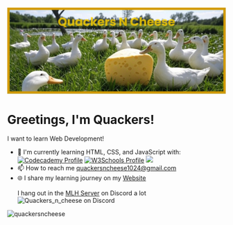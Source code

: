 [![Masterhead](./images/QuackersNCheeseBanner.jpg)]()
# Greetings, I'm Quackers! 
I want to learn Web Development!<br>
- 🔭 I'm currently learning HTML, CSS, and JavaScript with: <br>
[![Codecademy Profile](https://img.shields.io/badge/Codecademy-Profile-blue)](https://www.codecademy.com/profiles/Quackers_n_Cheese)
[![W3Schools Profile](https://img.shields.io/badge/W3schools-Profile-darkgreen)](https://www.w3profile.com/QuackersNCheese)
[<img src="https://www.codewars.com/users/QuackersNCheese/badges/micro">](https://www.codewars.com/users/QuackersNCheese)
- 📫 How to reach me [quackersncheese1024@gmail.com](mailto:quackersncheese1024@gmail.com)
- 🌐 I share my learning journey on my [Website](https://quackersncheese.github.io/QuackersNCheese/)<br><br>
I hang out in the [MLH Server](https://discord.gg/mlh) on Discord a lot<br>
<img src="https://discord.c99.nl/widget/theme-3/1315926330205929508.png"  alt="Quackers_n_cheese on Discord" />  <br>
<img src="https://komarev.com/ghpvc/?username=quackersncheese&label=Profile%20views&color=0e75b6&style=flat" alt="quackersncheese" />
